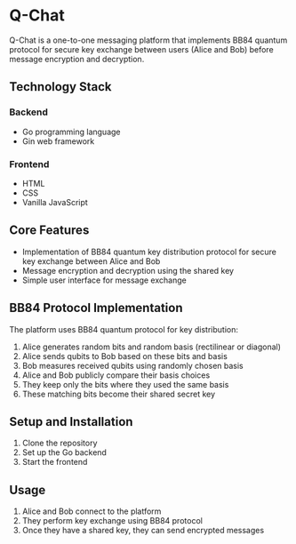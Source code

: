 # Q-Chat

Q-Chat is a one-to-one messaging platform that implements BB84 quantum protocol for secure key exchange between users (Alice and Bob) before message encryption and decryption.

## Technology Stack

### Backend
- Go programming language
- Gin web framework

### Frontend
- HTML
- CSS 
- Vanilla JavaScript

## Core Features

- Implementation of BB84 quantum key distribution protocol for secure key exchange between Alice and Bob
- Message encryption and decryption using the shared key
- Simple user interface for message exchange

## BB84 Protocol Implementation

The platform uses BB84 quantum protocol for key distribution:
1. Alice generates random bits and random basis (rectilinear or diagonal)
2. Alice sends qubits to Bob based on these bits and basis
3. Bob measures received qubits using randomly chosen basis
4. Alice and Bob publicly compare their basis choices
5. They keep only the bits where they used the same basis
6. These matching bits become their shared secret key


## Setup and Installation

1. Clone the repository
2. Set up the Go backend
3. Start the frontend

## Usage

1. Alice and Bob connect to the platform
2. They perform key exchange using BB84 protocol
3. Once they have a shared key, they can send encrypted messages
